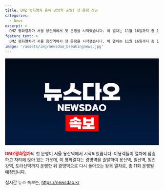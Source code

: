 ```yaml
---
title: DMZ 평화열차 올해 광명역 출발! 첫 운행 성공
categories:
  - News
excerpt: >
  DMZ 평화열차가 서울 용산역에서 첫 운행을 시작했습니다. 이 열차는 11월 16일까지 총 11회 운행되며, 광명역을 출발해 용산역, 일산역, 임진강역, 도라산역을 경유한 후 광명역으로 왕복될 예정입니다.
feature_text: >
  DMZ 평화열차가 서울 용산역에서 첫 운행을 시작했습니다. 이 열차는 11월 16일까지 총 11회 운행되며, 광명역을 출발해 용산역, 일산역, 임진강역, 도라산역을 경유한 후 광명역으로 왕복될 예정입니다.
image: '/assets/img/newsdao_breakingnews.jpg'
---
```


<p><img src="/assets/img/newsdao_breakingnews.jpg" alt="implanttips 속보" /></p>

<p><b><span style="color: #ee2323;">DMZ평화열차</span></b>의 첫 운행이 서울 용산역에서 시작되었습니다. 이용객들이 열차에 탑승하고 자리에 앉아 있는 가운데, 이 평화열차는 광명역을 출발하여 용산역, 일산역, 임진강역, 도라산역까지 운행한 뒤 광명역으로 다시 돌아오는 왕복 열차로, 총 11회 운행될 예정입니다.</p>
실시간 뉴스 속보는, <a href="https://newsdao.kr" rel="dofollow">https://newsdao.kr</a>


